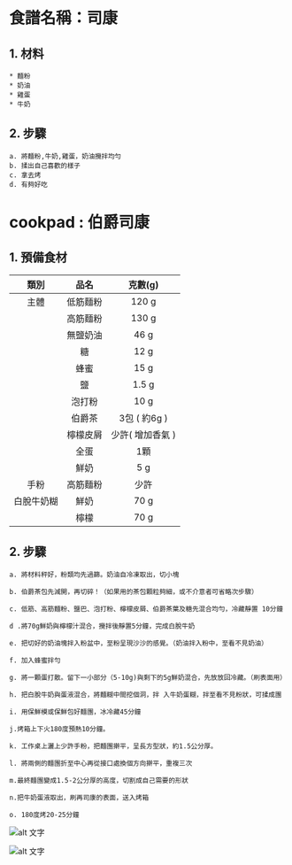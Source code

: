 # 食譜名稱：司康
## 1. 材料
```
* 麵粉
* 奶油
* 雞蛋
* 牛奶
```
## 2. 步驟
```
a. 將麵粉,牛奶,雞蛋，奶油攪拌均勻
b. 揉出自己喜歡的樣子
c. 拿去烤
d. 有夠好吃
```
# cookpad : 伯爵司康
## 1. 預備食材
| 類別 | 品名 | 克數(g) |
|:-:|:-:|:-:|
| 主體 | 低筋麵粉 | 120 g |
|  | 高筋麵粉 | 130 g |
|  | 無鹽奶油 | 46 g |
|  | 糖 | 12 g |
|  | 蜂蜜 | 15 g |
|  | 鹽 | 1.5 g |
|  | 泡打粉 | 10 g |
|  | 伯爵茶 | 3包 ( 約6g ) |
|  | 檸檬皮屑 | 少許( 增加香氣 ) |
|  | 全蛋 | 1顆 |
|  | 鮮奶 | 5 g |
| 手粉 | 高筋麵粉 | 少許 |
| 白脫牛奶糊 | 鮮奶 | 70 g |
|  | 檸檬 | 70 g  |

## 2. 步驟
```
a. 將材料秤好，粉類均先過篩。奶油自冷凍取出，切小塊

b. 伯爵茶包先減開，再切碎！（如果用的茶包顆粒夠細，或不介意者可省略次步驟）

c. 低筋、高筋麵粉、鹽巴、泡打粉、檸檬皮屑、伯爵茶葉及糖先混合均勻，冷藏靜置 10分鐘

d .將70g鮮奶與檸檬汁混合，攪拌後靜置5分鐘，完成白脫牛奶

e. 把切好的奶油塊拌入粉盆中，至粉呈現沙沙的感覺。（奶油拌入粉中，至看不見奶油）

f. 加入蜂蜜拌勻

g. 將一顆蛋打散。留下一小部分（5-10g)與剩下的5g鮮奶混合，先放放回冷藏。（刷表面用）

h. 把白脫牛奶與蛋液混合，將麵糊中間挖個洞，拌 入牛奶蛋糊，拌至看不見粉狀，可揉成團

i. 用保鮮模或保鮮包好麵團，冰冷藏45分鐘

j.烤箱上下火180度預熱10分鐘。

k. 工作桌上灑上少許手粉，把麵團擀平，呈長方型狀，約1.5公分厚。
 
l. 將兩側的麵團折至中心再從接口處換個方向擀平，重複三次

m.最終麵團變成1.5-2公分厚的高度，切割成自己需要的形狀

n.把牛奶蛋液取出，刷再司康的表面，送入烤箱

o. 180度烤20-25分鐘
```
![alt 文字](https://cookpad.com/tw/step_attachment/images/0ca69704750f7675 "Logo 標題文字 1")

![alt 文字](https://cookpad.com/tw/step_attachment/images/d1271a0fe91353af "Logo 標題文字 1")